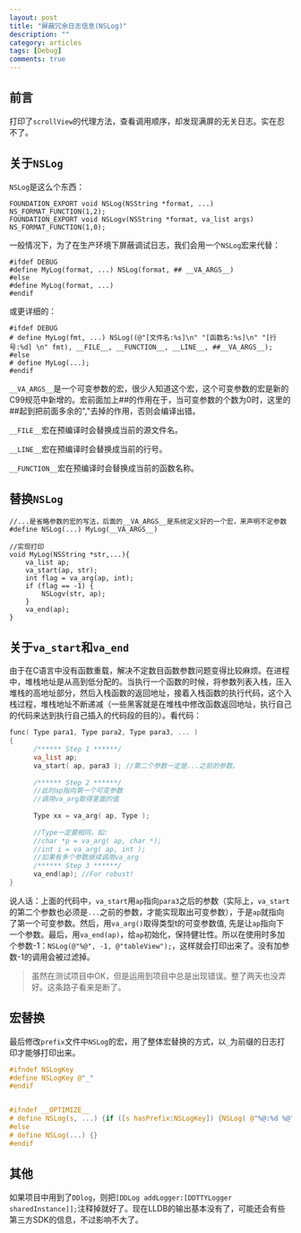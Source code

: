 ```yaml
---
layout: post
title: "屏蔽冗余日志信息(NSLog)"
description: ""
category: articles
tags: [Debug]
comments: true
---
```


## 前言

打印了`scrollView`的代理方法，查看调用顺序，却发现满屏的无关日志。实在忍不了。

## 关于`NSLog`

`NSLog`是这么个东西：

```objc
FOUNDATION_EXPORT void NSLog(NSString *format, ...) NS_FORMAT_FUNCTION(1,2);
FOUNDATION_EXPORT void NSLogv(NSString *format, va_list args) NS_FORMAT_FUNCTION(1,0);
```

一般情况下，为了在生产环境下屏蔽调试日志，我们会用一个`NSLog`宏来代替：

```objc
#ifdef DEBUG
#define MyLog(format, ...) NSLog(format, ## __VA_ARGS__)
#else
#define MyLog(format, ...)
#endif
```

或更详细的：

```
#ifdef DEBUG
# define MyLog(fmt, ...) NSLog((@"[文件名:%s]\n" "[函数名:%s]\n" "[行号:%d] \n" fmt), __FILE__, __FUNCTION__, __LINE__, ##__VA_ARGS__);
#else
# define MyLog(...);
#endif
```

`__VA_ARGS__`是一个可变参数的宏，很少人知道这个宏，这个可变参数的宏是新的C99规范中新增的。宏前面加上##的作用在于，当可变参数的个数为0时，这里的##起到把前面多余的","去掉的作用，否则会编译出错。

`__FILE__`宏在预编译时会替换成当前的源文件名。

`__LINE__`宏在预编译时会替换成当前的行号。

`__FUNCTION__`宏在预编译时会替换成当前的函数名称。

## 替换`NSLog`

```objc
//...是省略参数的宏的写法，后面的__VA_ARGS__是系统定义好的一个宏，来声明不定参数
#define NSLog(...) MyLog(__VA_ARGS__)

//实现打印
void MyLog(NSString *str,...){
    va_list ap;
    va_start(ap, str);
    int flag = va_arg(ap, int);
    if (flag == -1) {
        NSLogv(str, ap);
    }
    va_end(ap);
}

```

## 关于`va_start`和`va_end`

由于在C语言中没有函数重载，解决不定数目函数参数问题变得比较麻烦。在进程中，堆栈地址是从高到低分配的。当执行一个函数的时候，将参数列表入栈，压入堆栈的高地址部分，然后入栈函数的返回地址，接着入栈函数的执行代码，这个入栈过程，堆栈地址不断递减（一些黑客就是在堆栈中修改函数返回地址，执行自己的代码来达到执行自己插入的代码段的目的）。看代码：

```c
func( Type para1, Type para2, Type para3, ... ) 
{ 
      /****** Step 1 ******/ 
      va_list ap; 
      va_start( ap, para3 ); //第二个参数一定是...之前的参数。 
     
      /****** Step 2 ******/ 
      //此时ap指向第一个可变参数 
      //调用va_arg取得里面的值 
     
      Type xx = va_arg( ap, Type );  
     
      //Type一定要相同，如: 
      //char *p = va_arg( ap, char *); 
      //int i = va_arg( ap, int ); 
      //如果有多个参数继续调用va_arg 
      /****** Step 3 ******/ 
      va_end(ap); //For robust! 
} 
```

说人话：上面的代码中，`va_start`用`ap`指向`para3`之后的参数（实际上，`va_start`的第二个参数也必须是`...`之前的参数，才能实现取出可变参数），于是`ap`就指向了第一个可变参数。然后，用`va_arg()`取得类型t的可变参数值, 先是让`ap`指向下一个参数。最后，用`va_end(ap)`，给`ap`初始化，保持健壮性。所以在使用时多加个参数-1：`NSLog(@"%@", -1, @"tableView");`，这样就会打印出来了。没有加参数-1的调用会被过滤掉。

> 虽然在测试项目中OK，但是运用到项目中总是出现错误。整了两天也没弄好。这条路子看来是断了。

## 宏替换

最后修改`prefix`文件中`NSLog`的宏，用了整体宏替换的方式，以`_`为前缀的日志打印才能够打印出来。

```c
#ifndef NSLogKey
#define NSLogKey @"_"
#endif


#ifndef __OPTIMIZE__
# define NSLog(s, ...) {if ([s hasPrefix:NSLogKey]) {NSLog( @"%@:%d %@", [NSString stringWithUTF8String:__PRETTY_FUNCTION__], __LINE__,[[NSString stringWithFormat:(s), ##__VA_ARGS__] substringFromIndex:1]);}}
#else
# define NSLog(...) {}
#endif
```

## 其他

如果项目中用到了`DDlog`，则把`[DDLog addLogger:[DDTTYLogger sharedInstance]];`注释掉就好了。现在LLDB的输出基本没有了，可能还会有些第三方SDK的信息，不过影响不大了。


